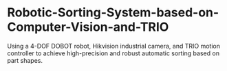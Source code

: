# Robotic-Sorting-System-based-on-Computer-Vision-and-TRIO
Using a 4-DOF DOBOT robot, Hikvision industrial camera, and TRIO motion controller to achieve high-precision and robust automatic sorting based on part shapes.
